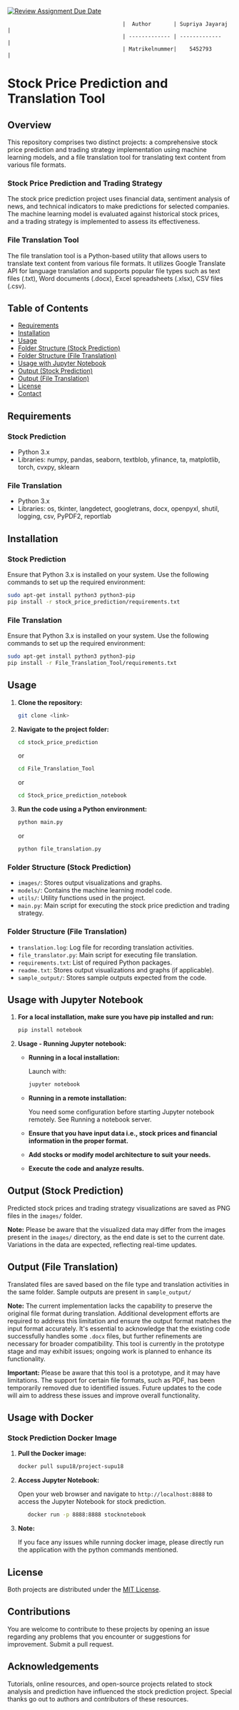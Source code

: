 [![Review Assignment Due Date](https://classroom.github.com/assets/deadline-readme-button-24ddc0f5d75046c5622901739e7c5dd533143b0c8e959d652212380cedb1ea36.svg)](https://classroom.github.com/a/9FxAlQXs)

                                        |  Author       | Supriya Jayaraj |
                                        | ------------- | -------------   |
                                        | Matrikelnummer|    5452793      |

# Stock Price Prediction and Translation Tool

## Overview

This repository comprises two distinct projects: a comprehensive stock price prediction and trading strategy implementation using machine learning models, and a file translation tool for translating text content from various file formats.

### Stock Price Prediction and Trading Strategy

The stock price prediction project uses financial data, sentiment analysis of news, and technical indicators to make predictions for selected companies. The machine learning model is evaluated against historical stock prices, and a trading strategy is implemented to assess its effectiveness.

### File Translation Tool

The file translation tool is a Python-based utility that allows users to translate text content from various file formats. It utilizes Google Translate API for language translation and supports popular file types such as text files (.txt), Word documents (.docx), Excel spreadsheets (.xlsx), CSV files (.csv).

## Table of Contents

- [Requirements](#requirements)
- [Installation](#installation)
- [Usage](#usage)
- [Folder Structure (Stock Prediction)](#folder-structure-stock-prediction)
- [Folder Structure (File Translation)](#folder-structure-file-translation)
- [Usage with Jupyter Notebook](#usage-with-jupyter-notebook)
- [Output (Stock Prediction)](#output-stock-prediction)
- [Output (File Translation)](#output-file-translation)
- [License](#license)
- [Contact](#contact)

## Requirements

### Stock Prediction

- Python 3.x
- Libraries: numpy, pandas, seaborn, textblob, yfinance, ta, matplotlib, torch, cvxpy, sklearn

### File Translation

- Python 3.x
- Libraries: os, tkinter, langdetect, googletrans, docx, openpyxl, shutil, logging, csv, PyPDF2, reportlab

## Installation

### Stock Prediction

Ensure that Python 3.x is installed on your system. Use the following commands to set up the required environment:

```bash
sudo apt-get install python3 python3-pip
pip install -r stock_price_prediction/requirements.txt
```

### File Translation

Ensure that Python 3.x is installed on your system. Use the following commands to set up the required environment:

```bash
sudo apt-get install python3 python3-pip
pip install -r File_Translation_Tool/requirements.txt
```

## Usage

1. **Clone the repository:**

    ```bash
    git clone <link>
    ```

2. **Navigate to the project folder:**

    ```bash
    cd stock_price_prediction
    ```

    or

    ```bash
    cd File_Translation_Tool
    ```
    or

    ```bash
    cd Stock_price_prediction_notebook
    ```
3. **Run the code using a Python environment:**

    ```bash
    python main.py
    ```
    or

    ```bash
    python file_translation.py
    ```

### Folder Structure (Stock Prediction)

- `images/`: Stores output visualizations and graphs.
- `models/`: Contains the machine learning model code.
- `utils/`: Utility functions used in the project.
- `main.py`: Main script for executing the stock price prediction and trading strategy.

### Folder Structure (File Translation)

- `translation.log`: Log file for recording translation activities.
- `file_translator.py`: Main script for executing file translation.
- `requirements.txt`: List of required Python packages.
- `readme.txt`: Stores output visualizations and graphs (if applicable).
- `sample_output/`: Stores sample outputs expected from the code.

## Usage with Jupyter Notebook

1. **For a local installation, make sure you have pip installed and run:**

    ```bash
    pip install notebook
    ```

2. **Usage - Running Jupyter notebook:**

   - **Running in a local installation:**
     
      Launch with:
    
      ```bash
      jupyter notebook
      ```

   - **Running in a remote installation:**
   
      You need some configuration before starting Jupyter notebook remotely. See Running a notebook server.

   - **Ensure that you have input data i.e., stock prices and financial information in the proper format.**
   
   - **Add stocks or modify model architecture to suit your needs.**
   
   - **Execute the code and analyze results.**

## Output (Stock Prediction)

Predicted stock prices and trading strategy visualizations are saved as PNG files in the `images/` folder.

**Note:**
Please be aware that the visualized data may differ from the images present in the `images/` directory, as the end date is set to the current date. Variations in the data are expected, reflecting real-time updates.

## Output (File Translation)

Translated files are saved based on the file type and translation activities in the same folder.
Sample outputs are present in `sample_output/`

**Note:**
The current implementation lacks the capability to preserve the original file format during translation. Additional development efforts are required to address this limitation and ensure the output format matches the input format accurately. It's essential to acknowledge that the existing code successfully handles some `.docx` files, but further refinements are necessary for broader compatibility. This tool is currently in the prototype stage and may exhibit issues; ongoing work is planned to enhance its functionality.

**Important:** 
Please be aware that this tool is a prototype, and it may have limitations. The support for certain file formats, such as PDF, has been temporarily removed due to identified issues. Future updates to the code will aim to address these issues and improve overall functionality.

## Usage with Docker

### Stock Prediction Docker Image

1. **Pull the Docker image:**

    ```bash
    docker pull supu18/project-supu18
    ```

3. **Access Jupyter Notebook:**

    Open your web browser and navigate to `http://localhost:8888` to access the Jupyter Notebook for stock prediction.
    ```bash
       docker run -p 8888:8888 stocknotebook
    ```

4. **Note:**

    If you face any issues while running docker image, please directly run the application with the python commands mentioned.


## License

Both projects are distributed under the [MIT License](LICENSE).

## Contributions

You are welcome to contribute to these projects by opening an issue regarding any problems that you encounter or suggestions for improvement. Submit a pull request.

## Acknowledgements

Tutorials, online resources, and open-source projects related to stock analysis and prediction have influenced the stock prediction project. Special thanks go out to authors and contributors of these resources.

